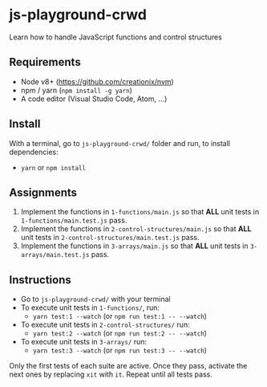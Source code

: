 # js-playground-crwd

Learn how to handle JavaScript functions and control structures

## Requirements

- Node v8+ (https://github.com/creationix/nvm)
- npm / yarn (`npm install -g yarn`)
- A code editor (Visual Studio Code, Atom, ...)

## Install

With a terminal, go to `js-playground-crwd/` folder and run, to install dependencies:

- `yarn` or `npm install`

## Assignments

1. Implement the functions in `1-functions/main.js` so that **ALL** unit tests in `1-functions/main.test.js` pass.
2. Implement the functions in `2-control-structures/main.js` so that **ALL** unit tests in `2-control-structures/main.test.js` pass.
3. Implement the functions in `3-arrays/main.js` so that **ALL** unit tests in `3-arrays/main.test.js` pass.

## Instructions

- Go to `js-playground-crwd/` with your terminal
- To execute unit tests in `1-functions/`, run:
  - `yarn test:1 --watch` (or `npm run test:1 -- --watch`)
- To execute unit tests in `2-control-structures/` run:
  - `yarn test:2 --watch` (or `npm run test:2 -- --watch`)
- To execute unit tests in `3-arrays/` run:
  - `yarn test:3 --watch` (or `npm run test:3 -- --watch`)

Only the first tests of each suite are active. Once they pass, activate the next ones by replacing `xit` with `it`. Repeat until all tests pass.
